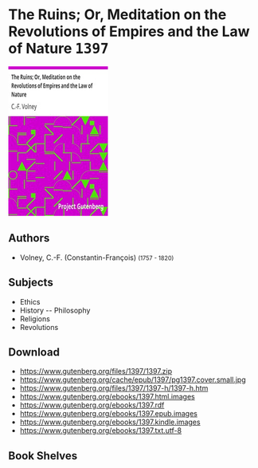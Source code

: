# The Ruins; Or, Meditation on the Revolutions of Empires and the Law of Nature <kbd>1397</kbd>

![](./cover.medium.jpg "")

## Authors


 - Volney, C.-F. (Constantin-François) <small>(1757 - 1820)</small>

## Subjects


 - Ethics
 - History -- Philosophy
 - Religions
 - Revolutions

## Download


 - https://www.gutenberg.org/files/1397/1397.zip
 - https://www.gutenberg.org/cache/epub/1397/pg1397.cover.small.jpg
 - https://www.gutenberg.org/files/1397/1397-h/1397-h.htm
 - https://www.gutenberg.org/ebooks/1397.html.images
 - https://www.gutenberg.org/ebooks/1397.rdf
 - https://www.gutenberg.org/ebooks/1397.epub.images
 - https://www.gutenberg.org/ebooks/1397.kindle.images
 - https://www.gutenberg.org/ebooks/1397.txt.utf-8

## Book Shelves


